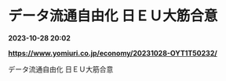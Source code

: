 # データ流通自由化 日ＥＵ大筋合意

**2023-10-28 20:02**

**https://www.yomiuri.co.jp/economy/20231028-OYT1T50232/**

データ流通自由化 日ＥＵ大筋合意